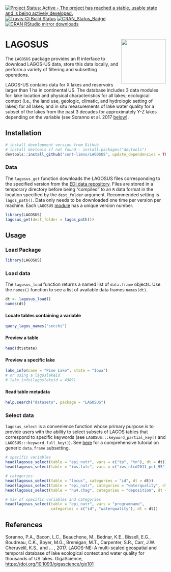 
<!-- README.md is generated from README.Rmd. Please edit that file -->

[![Project Status: Active - The project has reached a stable, usable
state and is being actively
developed.](http://www.repostatus.org/badges/latest/active.svg)](http://www.repostatus.org/#active)
[![Travis-CI Build
Status](https://travis-ci.org/cont-limno/LAGOSUS.svg?branch=master)](https://travis-ci.org/cont-limno/LAGOSUS)
[![CRAN\_Status\_Badge](http://www.r-pkg.org/badges/version/LAGOSUS)](https://cran.r-project.org/package=LAGOSUS)
[![CRAN RStudio mirror
downloads](http://cranlogs.r-pkg.org/badges/LAGOSUS)](https://cran.r-project.org/package=LAGOSUS)

# LAGOSUS <img src="man/figures/logo.png" align="right" height=140/>

The `LAGOSUS` package provides an R interface to download LAGOS-US data,
store this data locally, and perform a variety of filtering and
subsetting operations.

LAGOS-US contains data for X lakes and reservoirs larger than 1 ha in
continental US. The database includes 3 data modules for: lake location
and physical characteristics for all lakes; ecological context (i.e.,
the land use, geologic, climatic, and hydrologic setting of lakes) for
all lakes; and in situ measurements of lake water quality for a subset
of the lakes from the past 3 decades for approximately Y-Z lakes
depending on the variable (see Soranno et al. 2017
[below](https://github.com/cont-limno/LAGOSUS#references)).

## Installation

``` r
# install development version from Github
# install devtools if not found - install.packages("devtools")
devtools::install_github("cont-limno/LAGOSUS", update_dependencies = TRUE)
```

### Data

The `lagosus_get` function downloads the LAGOSUS files corresponding to
the specified version from the [EDI data
repository](https://portal.edirepository.org/nis/home.jsp). Files are
stored in a temporary directory before being “compiled” to an `R` data
format in the location specified by the `dest_folder` argument.
Recommended setting is `lagos_path()`. Data only needs to be downloaded
one time per version per machine. Each `LAGOSUS`
[module](https://cont-limno.github.io/LAGOSUS/articles/lagosus_structure.html)
has a unique version number.

``` r
library(LAGOSUS)
lagosus_get(dest_folder = lagos_path())
```

## Usage

### Load Package

``` r
library(LAGOSUS)
```

### Load data

The `lagosus_load` function returns a named list of `data.frame`
objects. Use the `names()` function to see a list of available data
frames `names(dt)`.

``` r
dt <- lagosus_load()
names(dt)
```

#### Locate tables containing a variable

``` r
query_lagos_names("secchi")
```

#### Preview a table

``` r
head(dt$state)
```

#### Preview a specific lake

``` r
lake_info(name = "Pine Lake", state = "Iowa")
# or using a lagoslakeid
# lake_info(lagoslakeid = 4389)
```

#### Read table metadata

``` r
help.search("datasets", package = "LAGOSUS")
```

### Select data

`lagosus_select` is a convenience function whose primary purpose is to
provide users with the ability to select subsets of LAGOS tables that
correspond to specific keywords (see `LAGOSUS:::keyword_partial_key()`
and `LAGOSUS:::keyword_full_key()`). See
[here](http://adv-r.had.co.nz/Subsetting.html) for a comprehensive
tutorial on generic `data.frame` subsetting.

``` r
# specific variables
head(lagosus_select(table = "epi_nutr", vars = c("tp", "tn"), dt = dt))
head(lagosus_select(table = "iws.lulc", vars = c("iws_nlcd2011_pct_95"), dt = dt))

# categories
head(lagosus_select(table = "locus", categories = "id", dt = dt))
head(lagosus_select(table = "epi_nutr", categories = "waterquality", dt = dt))
head(lagosus_select(table = "hu4.chag", categories = "deposition", dt = dt)[,1:4])

# mix of specific variables and categories
head(lagosus_select(table = "epi_nutr", vars = "programname", 
                    categories = c("id", "waterquality"), dt = dt))
```

## References

Soranno, P.A., Bacon, L.C., Beauchene, M., Bednar, K.E., Bissell, E.G.,
Boudreau, C.K., Boyer, M.G., Bremigan, M.T., Carpenter, S.R., Carr, J.W.
Cheruvelil, K.S., and … , 2017. LAGOS-NE: A multi-scaled geospatial and
temporal database of lake ecological context and water quality for
thousands of US lakes. GigaScience,
<https://doi.org/10.1093/gigascience/gix101>
